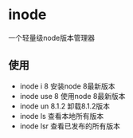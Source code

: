 # inode
一个轻量级node版本管理器

## 使用
- inode i 8         安装node 8最新版本
- inode use 8       使用node 8最新版本
- inode un 8.1.2    卸载8.1.2版本
- inode ls          查看本地所有版本
- inode lsr         查看已发布的所有版本